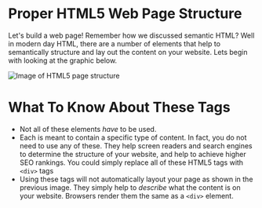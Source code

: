 # Proper HTML5 Web Page Structure

Let's build a web page! Remember how we discussed semantic HTML? Well in modern day HTML, there are a number of elements that help to semantically structure and lay out the content on your website. Lets begin with looking at the graphic below.

![Image of HTML5 page structure](https://i.pinimg.com/originals/46/e2/1c/46e21c46e7001fca6554cd45562268fa.jpg "HTML Page Structure")

# What To Know About These Tags

* Not all of these elements _have_ to be used. 
* Each is meant to contain a specific type of content. In fact, you do not need to use any of these. They help screen readers and search engines to determine the structure of your website, and help to achieve higher SEO rankings. You could simply replace all of these HTML5 tags with `<div>` tags
* Using these tags will not automatically layout your page as shown in the previous image. They simply help to *describe* what the content is on your website. Browsers render them the same as a `<div>` element.
